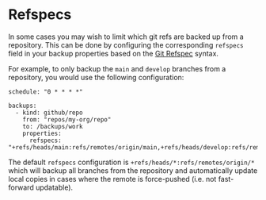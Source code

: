 # Refspecs
In some cases you may wish to limit which git refs are backed up from a repository.
This can be done by configuring the corresponding `refspecs` field in your backup properties
based on the [Git Refspec](https://git-scm.com/book/en/v2/Git-Internals-The-Refspec) syntax.

For example, to only backup the `main` and `develop` branches from a repository, you would use the following configuration:

```yaml{7-8} title="config.yaml"
schedule: "0 * * * *"

backups:
  - kind: github/repo
    from: "repos/my-org/repo"
    to: /backups/work
    properties:
      refspecs: "+refs/heads/main:refs/remotes/origin/main,+refs/heads/develop:refs/remotes/origin/develop"
```

The default `refspecs` configuration is `+refs/heads/*:refs/remotes/origin/*` which will backup all branches from the repository
and automatically update local copies in cases where the remote is force-pushed (i.e. not fast-forward updatable).
